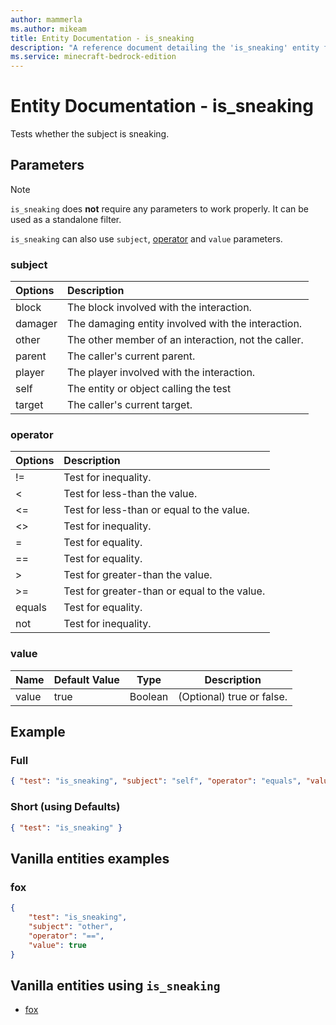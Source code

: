 ```yaml
---
author: mammerla
ms.author: mikeam
title: Entity Documentation - is_sneaking
description: "A reference document detailing the 'is_sneaking' entity filter"
ms.service: minecraft-bedrock-edition
---
```


# Entity Documentation - is_sneaking

Tests whether the subject is sneaking.

## Parameters

> [!NOTE]
> `is_sneaking` does **not** require any parameters to work properly. It can be used as a standalone filter.
>
> `is_sneaking` can also use `subject`, [operator](../Definitions/NestedTables/operator.md) and `value` parameters.

### subject

| Options| Description |
|:-----------|:-----------|
| block| The block involved with the interaction. |
| damager| The damaging entity involved with the interaction. |
| other| The other member of an interaction, not the caller. |
| parent| The caller's current parent. |
| player| The player involved with the interaction. |
| self| The entity or object calling the test |
| target| The caller's current target. |

### operator

| Options| Description |
|:-----------|:-----------|
| !=| Test for inequality. |
| <| Test for less-than the value. |
| <=| Test for less-than or equal to the value. |
| <>| Test for inequality. |
| =| Test for equality. |
| ==| Test for equality. |
| >| Test for greater-than the value. |
| >=| Test for greater-than or equal to the value. |
| equals| Test for equality. |
| not| Test for inequality. |

### value

|Name |Default Value  |Type  |Description  |
|---------|---------|---------|---------|
|value |true |Boolean |(Optional) true or false. |

## Example

### Full

```json
{ "test": "is_sneaking", "subject": "self", "operator": "equals", "value": true}
```

### Short (using Defaults)

```json
{ "test": "is_sneaking" }
```

## Vanilla entities examples

### fox

```json
{
    "test": "is_sneaking",
    "subject": "other",
    "operator": "==",
    "value": true
}
```

## Vanilla entities using `is_sneaking`

- [fox](../../../../Source/VanillaBehaviorPack_Snippets/entities/fox.md)
